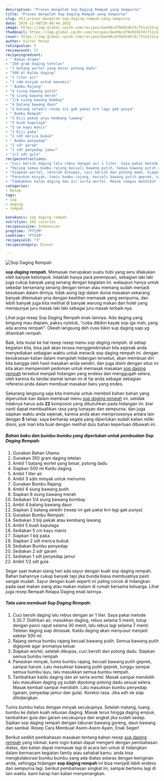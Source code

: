 ```yaml
---
description: "Proses mengolah Sop Daging Rempah yang Sempurna"
title: "Proses mengolah Sop Daging Rempah yang Sempurna"
slug: 453-proses-mengolah-sop-daging-rempah-yang-sempurna
date: 2020-11-08T20:40:44.283Z
image: https://img-global.cpcdn.com/recipes/bee96cd70e02db7d/751x532cq70/sop-daging-rempah-foto-resep-utama.jpg
thumbnail: https://img-global.cpcdn.com/recipes/bee96cd70e02db7d/751x532cq70/sop-daging-rempah-foto-resep-utama.jpg
cover: https://img-global.cpcdn.com/recipes/bee96cd70e02db7d/751x532cq70/sop-daging-rempah-foto-resep-utama.jpg
author: Victor Perez
ratingvalue: 5
reviewcount: 15
recipeingredient:
- " Bahan Utama"
- "350 gram daging tetelan"
- "1 batang wortel yang besar potong dadu"
- "500 ml Kaldu daging"
- "1 liter air"
- "3 sdm minyak untuk menumis"
- " Bumbu Rajang"
- "4 siung bawang putih"
- "6 siung bawang merah"
- "1/4 siung bawang bombay"
- "4 batang bawang daun"
- "2 batang seledri resep ini gak pakai krn lagi gak punya"
- " Bumbu Rempah"
- "3 biji pekak atau kembang lawang"
- "5 buah kapulaga"
- "5 cm kayu manis"
- "1 biji paka"
- "2 sdt merica bubuk"
- " Bumbu penyedap"
- "2 sdr garam"
- "1 sdt penyedap jamur"
- "1/2 sdt gula"
recipeinstructions:
- "Cuci bersih daging lalu rebus dengan air 1 liter. Saya pakai metode 5.30.7. Didihkan air, masukkan daging, rebus selama 5 menit, tutup dengan panci rapat selama 30 menit, lalu rebus lagi selama 7 menit. Tetelan daging siap dimasak. Kaldu daging akan menyusut menjadi sekitar 500 ml."
- "Rajang semua bumbu rajang kecuali bawang putih. Semua bawang putih digeprek agar aromanya keluar"
- "Siapkan wortel, setelah dikupas, cuci bersih dan potong dadu. Siapkan semua bumbu rempah"
- "Panaskan minyak, tumis bumbu rajang, kecuali bawang putih geprek, sampai harum. Lalu masukkan bawang putih geprek, tunggu sampai semua bumbu layu, lalu masukkan semua bumbu rempah."
- "Tambahkan kaldu daging dan air serta wortel. Masak sampai mendidih lalu masukkan daging yg sudah dipotong-potong dadu sesuai selera. Masak kembali sampai mendidih. Lalu masukkan bumbu penyedap (garam, penyedap jamur dan gula). Koreksi rasa. Jika sdh ok siap dihidangkan."
categories:
- Resep
tags:
- sop
- daging
- rempah

katakunci: sop daging rempah 
nutrition: 265 calories
recipecuisine: Indonesian
preptime: "PT22M"
cooktime: "PT31M"
recipeyield: "3"
recipecategory: Dinner

---
```



![Sop Daging Rempah](https://img-global.cpcdn.com/recipes/bee96cd70e02db7d/751x532cq70/sop-daging-rempah-foto-resep-utama.jpg)

<b><i>sop daging rempah</i></b>, Memasak merupakan suatu hobi yang seru dilakukan oleh banyak kelompok. tidaklah hanya para perempuan, sebagian laki laki juga cukup banyak yang senang dengan kegiatan ini. walaupun hanya untuk sekedar bersenang senang dengan teman atau memang sudah menjadi kesukaan dalam dirinya. tidak asing lagi dalam dunia masakan sekarang banyak ditemukan pria dengan keahlian memasak yang sempurna, dan lebih banyak juga kita melihat di banyak warung makan dan hotel yang mempunyai juru masak laki laki sebagai juru masak terbaik nya.

Lihat juga resep Sop Daging Rempah enak lainnya. Ada daging yang bingung mau diapain, paksu nyletuk, &#34;coba dibikin kayak sop iga mah, yang ada aroma rempah&#34;. Okeeh langsung deh cuss bikin sup daging sapi yg ditambah rempah.

Baik, kita mulai ke hal resep resep menu <i>sop daging rempah</i>. di setiap kegiatan kita, bisa jadi akan terasa menggembirakan bila sejenak anda menyediakan sebagian waktu untuk meracik sop daging rempah ini. dengan kesuksesan kalian dalam mengolah hidangan tersebut, akan membuat diri kita bangga oleh hasil masakan anda sendiri. dan juga disini dengan situs ini kita akan memperoleh pedoman untuk memasak masakan <u>sop daging rempah</u> tersebut menjadi hidangan yang endess dan menggugah selera, oleh karena itu tandai alamat laman ini di hp anda sebagai sebagian referensi anda dalam membuat masakan baru yang endes.


Sekarang langsung saja kita memulai untuk membeli bahan bahan yang diperuntuk kan dalam membuat menu <u><i>sop daging rempah</i></u> ini. setidak tidaknya harus ada <b>22</b> komposisi yang dibutuhkan pada hidangan ini. biar nanti dapat membuahkan rasa yang lumayan dan sempurna. dan juga siapkan waktu anda sejenak, karena anda akan memprosesnya antara lain dengan <b>5</b> tahap. saya berharap segala yang diperlukan sudah kalian miliki disini, yuk mari kita buat dengan melihat dulu bahan keperluan dibawah ini.

<!--inarticleads1-->

##### Bahan baku dan bumbu-bumbu yang diperlukan untuk pembuatan Sop Daging Rempah:

1. Gunakan  Bahan Utama:
1. Gunakan 350 gram daging tetelan
1. Ambil 1 batang wortel yang besar, potong dadu
1. Siapkan 500 ml Kaldu daging
1. Ambil 1 liter air
1. Ambil 3 sdm minyak untuk menumis
1. Gunakan  Bumbu Rajang:
1. Ambil 4 siung bawang putih
1. Siapkan 6 siung bawang merah
1. Sediakan 1/4 siung bawang bombay
1. Ambil 4 batang bawang daun
1. Siapkan 2 batang seledri (resep ini gak pakai krn lagi gak punya)
1. Gunakan  Bumbu Rempah:
1. Sediakan 3 biji pekak atau kembang lawang
1. Ambil 5 buah kapulaga
1. Sediakan 5 cm kayu manis
1. Siapkan 1 biji paka
1. Siapkan 2 sdt merica bubuk
1. Sediakan  Bumbu penyedap
1. Sediakan 2 sdr garam
1. Sediakan 1 sdt penyedap jamur
1. Ambil 1/2 sdt gula


Segar saat makan siang hari ada sayur dengan kuah sop daging rempah. Bahan bahannya cukup banyak tapi jika bunda biasa membuatnya pasti sangat mudah. Sayur dengan kuah seperti ini paling cocok di hidangkan pada saat makan siang atau makan malam di rumah bersama keluarga. Lihat juga resep Rempah Kelapa Daging enak lainnya. 

<!--inarticleads2-->

##### Tata cara membuat Sop Daging Rempah:

1. Cuci bersih daging lalu rebus dengan air 1 liter. Saya pakai metode 5.30.7. Didihkan air, masukkan daging, rebus selama 5 menit, tutup dengan panci rapat selama 30 menit, lalu rebus lagi selama 7 menit. Tetelan daging siap dimasak. Kaldu daging akan menyusut menjadi sekitar 500 ml.
1. Rajang semua bumbu rajang kecuali bawang putih. Semua bawang putih digeprek agar aromanya keluar
1. Siapkan wortel, setelah dikupas, cuci bersih dan potong dadu. Siapkan semua bumbu rempah
1. Panaskan minyak, tumis bumbu rajang, kecuali bawang putih geprek, sampai harum. Lalu masukkan bawang putih geprek, tunggu sampai semua bumbu layu, lalu masukkan semua bumbu rempah.
1. Tambahkan kaldu daging dan air serta wortel. Masak sampai mendidih lalu masukkan daging yg sudah dipotong-potong dadu sesuai selera. Masak kembali sampai mendidih. Lalu masukkan bumbu penyedap (garam, penyedap jamur dan gula). Koreksi rasa. Jika sdh ok siap dihidangkan.


Tumis bumbu halus dengan minyak secukupnya. Setelah matang, tuang bumbu ke dalam kuah rebusan daging. Masak terus hingga daging empuk, tambahkan gula dan garam secukupnya dan angkat jika sudah sedap. Sajikan sop daging rempah dengan taburan bawang goreng, daun bawang dan sambal. Resep Cara Membuat Asem-Asem Ayam, Enak Seger! 

Berikut sedikit pembahasan masakan tentang bahan resep <u>sop daging rempah</u> yang nikmat. kami ingin kalian dapat mengerti dengan pembahasan diatas, dan kalian dapat memasak lagi di acara lain untuk di hidangkan dalam bermacam kegiatan family atau sahabat kamu. anda bisa mengkolaborasi bumbu bumbu yang ada diatas selaras dengan keinginan anda, sehingga hidangan <b>sop daging rempah</b> ini bisa menjadi lebih endess dan sempurna lagi. berikut pembahasan singkat ini, sampai bertemu lagi di lain waktu. kami harap hari kalian menyenangkan.
